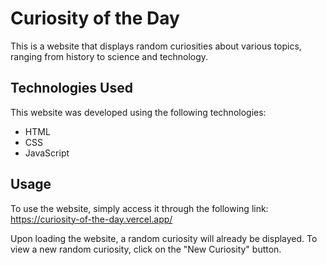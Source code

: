 # Curiosity of the Day
This is a website that displays random curiosities about various topics, ranging from history to science and technology.

## Technologies Used
This website was developed using the following technologies:

- HTML
- CSS
- JavaScript

## Usage
To use the website, simply access it through the following link: https://curiosity-of-the-day.vercel.app/

Upon loading the website, a random curiosity will already be displayed. To view a new random curiosity, click on the "New Curiosity" button.
